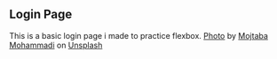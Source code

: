 ## Login Page

This is a basic login page i made to practice flexbox.
[Photo](https://unsplash.com/photos/cYdZot3JfVM?utm_source=unsplash&utm_medium=referral&utm_content=creditShareLink) by [Mojtaba Mohammadi](https://unsplash.com/@mojitaba?utm_source=unsplash&utm_medium=referral&utm_content=creditCopyText) on [Unsplash](https://unsplash.com/photos/cYdZot3JfVM?utm_source=unsplash&utm_medium=referral&utm_content=creditCopyText)


